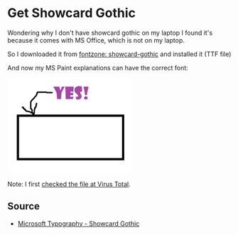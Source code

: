 # Get Showcard Gothic

Wondering why I don't have showcard gothic on my laptop I found it's because it comes with MS Office, which is not on my laptop.

So I downloaded it from [fontzone: showcard-gothic](http://fontzone.net/download/showcard-gothic) and installed it (TTF file)
    
And now my MS Paint explanations can have the correct font:

![showcard_gothic.png](showcard_gothic.png)

Note: I first [checked the file at Virus Total](https://www.virustotal.com/en/file/80cd2486979c2c18f9dd59277c0fd800959afa1ce23820dcf7bce31f208647af/analysis/1487741390/). 

## Source

 * [Microsoft Typography - Showcard Gothic](https://www.microsoft.com/typography/fonts/font.aspx?FMID=599)